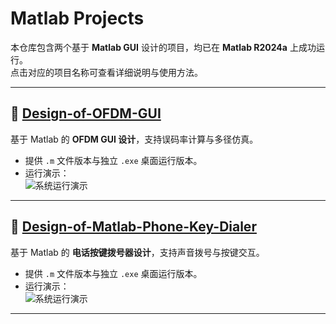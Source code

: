 # Matlab Projects

本仓库包含两个基于 **Matlab GUI** 设计的项目，均已在 **Matlab R2024a** 上成功运行。  
点击对应的项目名称可查看详细说明与使用方法。

---

## 📌 [Design-of-OFDM-GUI](./OFDM_GUI/ofdm_gui.md)
基于 Matlab 的 **OFDM GUI 设计**，支持误码率计算与多径仿真。  
- 提供 `.m` 文件版本与独立 `.exe` 桌面运行版本。  
- 运行演示：  
  ![系统运行演示](./OFDM_GUI/assets/2.gif)  

---

## 📌 [Design-of-Matlab-Phone-Key-Dialer](./Phone_Key_Dialer/phone_key_dialer.md)
基于 Matlab 的 **电话按键拨号器设计**，支持声音拨号与按键交互。  
- 提供 `.m` 文件版本与独立 `.exe` 桌面运行版本。  
- 运行演示：  
  ![系统运行演示](./Phone_Key_Dialer/assets/1.gif)  

---
